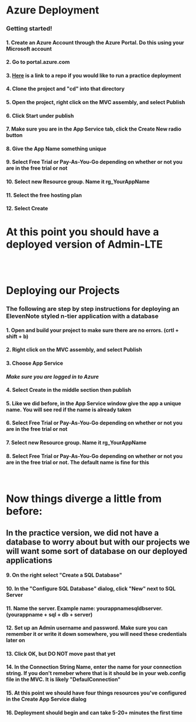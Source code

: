 # Azure Deployment


### Getting started!

#### 1. Create an Azure Account through the Azure Portal. Do this using your Microsoft account

#### 2. Go to portal.azure.com

#### 3. [Here](https://github.com/go2ismail/AdminLTE-ASP-NET-MVC) is a link to a repo if you would like to run a practice deployment

#### 4. Clone the project and "cd" into that directory

#### 5. Open the project, right click on the MVC assembly, and select Publish

#### 6. Click Start under publish

#### 7. Make sure you are in the App Service tab, click the Create New radio button

#### 8. Give the App Name something unique

#### 9. Select Free Trial or Pay-As-You-Go depending on whether or not you are in the free trial or not

#### 10. Select new Resource group. Name it rg_YourAppName

#### 11. Select the free hosting plan

#### 12. Select Create

# At this point you should have a deployed version of Admin-LTE

<br>
<br>

# Deploying our Projects

### The following are step by step instructions for deploying an ElevenNote styled n-tier application with a database

#### 1. Open and build your project to make sure there are no errors. (crtl + shift + b)

#### 2. Right click on the MVC assembly, and select Publish

#### 3. Choose App Service 
#### *Make sure you are logged in to Azure*

#### 4. Select Create in the middle section then publish

#### 5. Like we did before, in the App Service window give the app a unique name. You will see red if the name is already taken

#### 6. Select Free Trial or Pay-As-You-Go depending on whether or not you are in the free trial or not

#### 7. Select new Resource group. Name it rg_YourAppName

#### 8. Select Free Trial or Pay-As-You-Go depending on whether or not you are in the free trial or not. The default name is fine for this
<br>

# Now things diverge a little from before:
## In the practice version, we did not have a database to worry about but with our projects we will want some sort of database on our deployed applications

#### 9. On the right select "**Create a SQL Database**"

#### 10. In the "Configure SQL Database" dialog, click "New" next to SQL Server

#### 11. Name the server. Example name: yourappnamesqldbserver. (yourappname + sql + db + server)

#### 12. Set up an Admin username and password. Make sure you can remember it or write it down somewhere, you will need these credentials later on

#### 13. Click OK, but DO NOT move past that yet

#### 14. In the Connection String Name, enter the name for your connection string. If you don't remeber where that is it should be in your web.config file in the MVC. It is likely "DefaulConnection"

#### 15. At this point we should have four things resources you've configured in the Create App Service dialog

#### 16. Deployment should begin and can take 5-20+ minutes the first time
